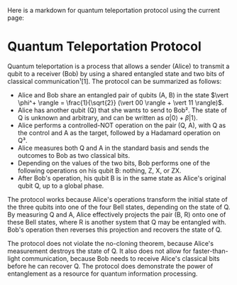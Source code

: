 Here is a markdown for quantum teleportation protocol using the current page:

# Quantum Teleportation Protocol

Quantum teleportation is a process that allows a sender (Alice) to transmit a qubit to a receiver (Bob) by using a shared entangled state and two bits of classical communication¹[1]. The protocol can be summarized as follows:

- Alice and Bob share an entangled pair of qubits (A, B) in the state $\vert \phi^+ \rangle = \frac{1}{\sqrt{2}} (\vert 00 \rangle + \vert 11 \rangle)$.
- Alice has another qubit (Q) that she wants to send to Bob². The state of Q is unknown and arbitrary, and can be written as $\alpha \vert 0 \rangle + \beta \vert 1 \rangle$.
- Alice performs a controlled-NOT operation on the pair (Q, A), with Q as the control and A as the target, followed by a Hadamard operation on Q³.
- Alice measures both Q and A in the standard basis and sends the outcomes to Bob as two classical bits.
- Depending on the values of the two bits, Bob performs one of the following operations on his qubit B: nothing, Z, X, or ZX.
- After Bob's operation, his qubit B is in the same state as Alice's original qubit Q, up to a global phase.


The protocol works because Alice's operations transform the initial state of the three qubits into one of the four Bell states, depending on the state of Q. By measuring Q and A, Alice effectively projects the pair (B, R) onto one of these Bell states, where R is another system that Q may be entangled with. Bob's operation then reverses this projection and recovers the state of Q.

The protocol does not violate the no-cloning theorem, because Alice's measurement destroys the state of Q. It also does not allow for faster-than-light communication, because Bob needs to receive Alice's classical bits before he can recover Q. The protocol does demonstrate the power of entanglement as a resource for quantum information processing.

